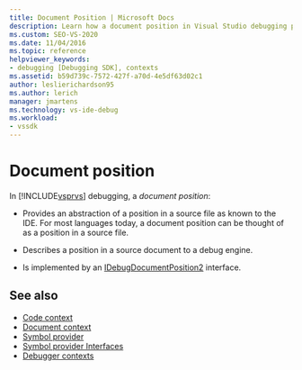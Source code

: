 ```yaml
---
title: Document Position | Microsoft Docs
description: Learn how a document position in Visual Studio debugging provides an abstraction of a position in a source file as known to the IDE.
ms.custom: SEO-VS-2020
ms.date: 11/04/2016
ms.topic: reference
helpviewer_keywords:
- debugging [Debugging SDK], contexts
ms.assetid: b59d739c-7572-427f-a70d-4e5df63d02c1
author: leslierichardson95
ms.author: lerich
manager: jmartens
ms.technology: vs-ide-debug
ms.workload:
- vssdk
---
```

# Document position
In [!INCLUDE[vsprvs](../../code-quality/includes/vsprvs_md.md)] debugging, a *document position*:

- Provides an abstraction of a position in a source file as known to the IDE. For most languages today, a document position can be thought of as a position in a source file.

- Describes a position in a source document to a debug engine.

- Is implemented by an [IDebugDocumentPosition2](../../extensibility/debugger/reference/idebugdocumentposition2.md) interface.

## See also
- [Code context](../../extensibility/debugger/code-context.md)
- [Document context](../../extensibility/debugger/document-context.md)
- [Symbol provider](../../extensibility/debugger/symbol-provider.md)
- [Symbol provider Interfaces](../../extensibility/debugger/reference/symbol-provider-interfaces.md)
- [Debugger contexts](../../extensibility/debugger/debugger-contexts.md)
